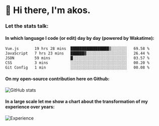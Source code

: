 # 👋 Hi there, I'm akos. 


### Let the stats talk:


#### In which language I code (or edit) day by day (powered by Wakatime): 

<!--START_SECTION:waka-->

```txt
Vue.js       19 hrs 28 mins  █████████████████▒░░░░░░░   69.58 %
JavaScript   7 hrs 23 mins   ██████▓░░░░░░░░░░░░░░░░░░   26.44 %
JSON         59 mins         █░░░░░░░░░░░░░░░░░░░░░░░░   03.57 %
CSS          3 mins          ░░░░░░░░░░░░░░░░░░░░░░░░░   00.20 %
Git Config   1 min           ░░░░░░░░░░░░░░░░░░░░░░░░░   00.08 %
```

<!--END_SECTION:waka-->

#### On my open-source contribution here on Github:
 
![GitHub stats](https://github-readme-stats.vercel.app/api?username=akosbalasko)

#### In a large scale let me show a chart about the transformation of my experience over years:   

![Experience](https://cr-skills-chart-widget.azurewebsites.net/api/api?username=akosbalasko)
